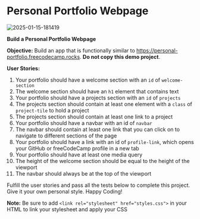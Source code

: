 # Personal Portfolio Webpage

<img src="https://i.ibb.co/6Z8j8Gb/2025-01-15-181419.png" alt="2025-01-15-181419" border="0">

**Build a Personal Portfolio Webpage**

**Objective:** Build an app that is functionally similar to <a href="https://personal-portfolio.freecodecamp.rocks" target="_blank" rel="noopener noreferrer nofollow">https://personal-portfolio.freecodecamp.rocks</a>. **Do not copy this demo project**.

**User Stories:**

1. Your portfolio should have a welcome section with an `id` of `welcome-section`
1. The welcome section should have an `h1` element that contains text
1. Your portfolio should have a projects section with an `id` of `projects`
1. The projects section should contain at least one element with a `class` of `project-tile` to hold a project
1. The projects section should contain at least one link to a project
1. Your portfolio should have a navbar with an id of `navbar`
1. The navbar should contain at least one link that you can click on to navigate to different sections of the page
1. Your portfolio should have a link with an id of `profile-link`, which opens your GitHub or freeCodeCamp profile in a new tab
1. Your portfolio should have at least one media query
1. The height of the welcome section should be equal to the height of the viewport
1. The navbar should always be at the top of the viewport

Fulfill the user stories and pass all the tests below to complete this project. Give it your own personal style. Happy Coding!

**Note:** Be sure to add `<link rel="stylesheet" href="styles.css">` in your HTML to link your stylesheet and apply your CSS
